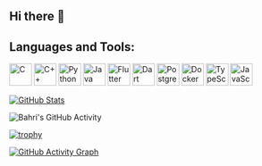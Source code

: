 ## Hi there 👋



## Languages and Tools:

<p align="left">
  <img src="https://img.icons8.com/color/48/000000/c-programming.png" alt="C" width="40" height="40"/>
  <img src="https://img.icons8.com/color/48/000000/c-plus-plus-logo.png" alt="C++" width="40" height="40"/>
  <img src="https://img.icons8.com/color/48/000000/python.png" alt="Python" width="40" height="40"/>
  <img src="https://img.icons8.com/color/48/000000/java-coffee-cup-logo.png" alt="Java" width="40" height="40"/>
  <img src="https://img.icons8.com/color/48/000000/flutter.png" alt="Flutter" width="40" height="40"/>
  <img src="https://img.icons8.com/color/48/000000/dart.png" alt="Dart" width="40" height="40"/>
  <img src="https://img.icons8.com/color/48/000000/postgreesql.png" alt="PostgreSQL" width="40" height="40"/>
  <img src="https://img.icons8.com/color/48/000000/docker.png" alt="Docker" width="40" height="40"/>
  <img src="https://img.icons8.com/color/48/000000/typescript.png" alt="TypeScript" width="40" height="40"/>
  <img src="https://img.icons8.com/color/48/000000/javascript.png" alt="JavaScript" width="40" height="40"/>
</p>






[![GitHub Stats](https://github-readme-stats.vercel.app/api?username=bahribirer&show_icons=true&theme=radical)](https://github.com/bahribirer)


![Bahri's GitHub Activity](https://github-readme-streak-stats.herokuapp.com/?user=bahribirer)



[![trophy](https://github-profile-trophy.vercel.app/?username=bahribirer&theme=onedark)](https://github.com/bahribirer)


























[![GitHub Activity Graph](https://activity-graph.herokuapp.com/graph?username=bahribirer&theme=github)](https://github.com/bahribirer)


